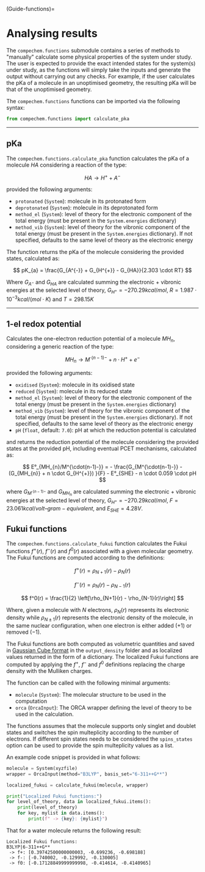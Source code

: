 (Guide-functions)=
# Analysing results

The `compechem.functions` submodule contains a series of methods to "manually" calculate some physical properties of the system under study. The user is expected to provide the exact intended states for the system(s) under study, as the functions will simply take the inputs and generate the output without carrying out any checks. For example, if the user calculates the pKa of a molecule in an unoptimised geometry, the resulting pKa will be that of the unoptimised geometry.

The `compechem.functions` functions can be imported via the following syntax:

```python
from compechem.functions import calculate_pka
```

---

## pKa

The `compechem.functions.calculate_pka` function calculates the pKa of a molecule $HA$ considering a reaction of the type:

$$
HA \rightarrow H^{+} + A^{-}
$$

provided the following arguments:

* `protonated` (`System`): molecule in its protonated form
* `deprotonated` (`System`): molecule in its deprotonated form
* `method_el` (`System`): level of theory for the electronic component of the total energy (must be present in the `System.energies` dictionary)
* `method_vib` (`System`): level of theory for the vibronic component of the total energy (must be present in the `System.energies` dictionary). If not specified, defaults to the same level of theory as the electronic energy

The function returns the pKa of the molecule considering the provided states, calculated as:

$$
pK_{a} = \frac{G_{A^{-}} + G_{H^{+}} - G_{HA}}{2.303 \cdot RT}
$$

Where $G_{A^{-}}$ and $G_{HA}$ are calculated summing the electronic + vibronic energies at the selected level of theory, $G_{H^{+}} = -270.29 kcal/mol$, $R = 1.987 \cdot 10^{-3} kcal/(mol \cdot K)$ and $T = 298.15 K$

---

## 1-el redox potential

Calculates the one-electron reduction potential of a molecule $MH_{n}$, considering a generic reaction of the type:

$$
MH_{n} \rightarrow M^{\cdot (n-1)-} + n\cdot H^{+} + e^{-}
$$

provided the following arguments:

* `oxidised` (`System`): molecule in its oxidised state
* `reduced` (`System`): molecule in its reduced state
* `method_el` (`System`): level of theory for the electronic component of the total energy (must be present in the `System.energies` dictionary)
* `method_vib` (`System`): level of theory for the vibronic component of the total energy (must be present in the `System.energies` dictionary). If not specified, defaults to the same level of theory as the electronic energy
* `pH` (`float`, default: `7.0`): pH at which the reduction potential is calculated

and returns the reduction potential of the molecule considering the provided states at the provided pH, including eventual PCET mechanisms, calculated as:

$$
E°_{MH_{n}/M^{\cdot(n-1)-}} = - \frac{G_{M^{\cdot(n-1)-}} - (G_{MH_{n}} + n \cdot G_{H^{+}}) }{F} - E°_{SHE} - n \cdot 0.059 \cdot pH 
$$

where $G_{M^{\cdot(n-1)-}}$ and $G_{MH_{n}}$ are calculated summing the electronic + vibronic energies at the selected level of theory, $G_{H^{+}} = -270.29 kcal/mol$, $F = 23.061 kcal/volt–gram-equivalent$, and $E_{SHE} = 4.28 V$.

## Fukui functions
The `compechem.functions.calculate_fukui` function calculates the Fukui functions $f^+(r)$, $f^-(r)$ and $f^0(r)$ associated with a given molecular geometry. The Fukui functions are computed according to the definitions:

$$
f^+(r) = \rho_{N+1}(r) - \rho_{N}(r)
$$

$$
f^-(r) = \rho_{N}(r) - \rho_{N-1}(r)
$$

$$
f^0(r) = \frac{1}{2} \left[\rho_{N+1}(r) - \rho_{N-1}(r)\right]
$$

Where, given a molecule with $N$ electrons, $\rho_{N}(r)$ represents its electronic density while $\rho_{N\pm1}(r)$ represents the electronic density of the molecule, in the same nuclear configuration, when one electron is either added ($+1$) or removed ($-1$).

The Fukui functions are both computed as volumetric quantities and saved in [Gaussian Cube format](http://paulbourke.net/dataformats/cube/) in the `output_density` folder and as localized values returned in the form of a dictionary. The localized Fukui functions are computed by applying the $f^+$, $f^-$ and $f^0$ definitions replacing the charge density with the Mulliken charges.

The function can be called with the following minimal arguments:
* `molecule` (`System`): The molecular structure to be used in the computation
* `orca` (`OrcaInput`): The ORCA wrapper defining the level of theory to be used in the calculation.

The functions assumes that the molecule supports only singlet and doublet states and switches the spin multeplicity according to the number of electrons. If different spin states needs to be considered the `spins_states` option can be used to provide the spin multeplicity values as a list.

An example code snippet is provided in what follows:

```python
molecule = System(xyzfile)
wrapper = OrcaInput(method="B3LYP", basis_set="6-311++G**")

localized_fukui = calculate_fukui(molecule, wrapper)

print("Localized Fukui functions:")
for level_of_theory, data in localized_fukui.items():
    print(level_of_theory)
    for key, mylist in data.items():
        print(f" -> {key}: {mylist}")
```

That for a water molecule returns the following result:
```
Localized Fukui functions:
B3LYP|6-311++G**
 -> f+: [0.39742500000000003, -0.699236, -0.698188]
 -> f-: [-0.740002, -0.129992, -0.130005]
 -> f0: [-0.17128849999999998, -0.414614, -0.4140965]
```

